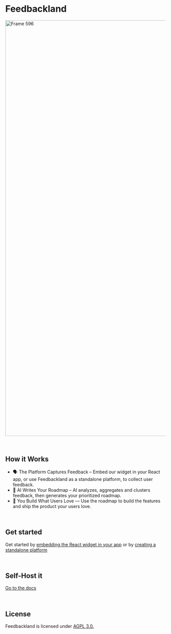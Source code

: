 # Feedbackland

<img width="2473" height="1304" alt="Frame 596" src="https://github.com/user-attachments/assets/49840e1f-1231-4039-b9ea-e89c3ac90348" />

&nbsp;

## How it Works

- 🗣️ The Platform Captures Feedback – Embed our widget in your React app, or use Feedbackland as a standalone platform, to collect user feedback.
- 🤖 AI Writes Your Roadmap – AI analyzes, aggregates and clusters feedback, then generates your prioritized roadmap.
- 🚀 You Build What Users Love — Use the roadmap to build the features and ship the product your users love.

&nbsp;
&nbsp;
&nbsp;

## Get started

Get started by [embedding the React widget in your app](http://feedbackland.com/#embed) or by [creating a standalone platform](https://get-started.feedbackland.com/)

&nbsp;
&nbsp;
&nbsp;

## Self-Host it

[Go to the docs](https://github.com/feedbackland/feedbackland/blob/main/SELFHOSTING.md)

&nbsp;
&nbsp;
&nbsp;

## License

Feedbackland is licensed under [AGPL 3.0.](https://github.com/feedbackland/feedbackland?tab=AGPL-3.0-1-ov-file)
